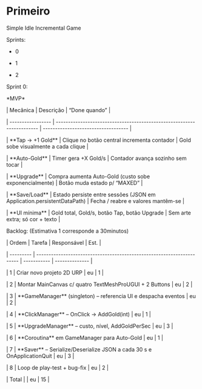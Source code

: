 # Primeiro



Simple Idle Incremental Game

Sprints:
- 0

- 1

- 2





Sprint 0:


\*MVP\*



| Mecânica          | Descrição                                                                  | “Done quando”                       |

| ----------------- | ----------------------------------------------------------------------     | ----------------------------------- |

| \*\*Tap → +1 Gold\*\* | Clique no botão central incrementa contador                            | Gold sobe visualmente a cada clique |

| \*\*Auto-Gold\*\*     | Timer gera +X Gold/s                                                   | Contador avança sozinho sem tocar   |

| \*\*Upgrade\*\*       | Compra aumenta Auto-Gold (custo sobe exponencialmente)                 | Botão muda estado p/ “MAXED”        |

| \*\*Save/Load\*\*     | Estado persiste entre sessões (JSON em Application.persistentDataPath) | Fecha / reabre e valores mantêm-se  |

| \*\*UI mínima\*\*     | Gold total, Gold/s, botão Tap, botão Upgrade                           | Sem arte extra; só cor + texto      |





Backlog: (Estimativa 1 corresponde a 30minutos)



| Ordem     | Tarefa                                                                     | Responsável | Est.           |

| --------- | ----------------------------------------------------------------------     | ----------- | -------------- |

| 1         | Criar novo projeto 2D URP                                                  | eu          | 1              |

| 2         | Montar MainCanvas c/ quatro TextMeshProUGUI + 2 Buttons                    | eu          | 2              |

| 3         | \*\*GameManager\*\* (singleton) – referencia UI e despacha eventos         | eu          | 2              |
  
| 4         | \*\*ClickManager\*\* – OnClick → AddGold(int)                              | eu          | 1              |

| 5         | \*\*UpgradeManager\*\* – custo, nível, AddGoldPerSec                       | eu          | 3              |

| 6         | \*\*Coroutina\*\* em GameManager para Auto-Gold                            | eu          | 1              |

| 7         | \*\*Saver\*\* – Serialize/Deserialize JSON a cada 30 s e OnApplicationQuit | eu          | 3              |

| 8         | Loop de play-test + bug-fix                                                | eu          | 2              |

| Total     |                                                                            | eu          | 15             |











